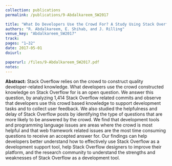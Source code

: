 ```yaml
---
collection: publications
permalink: /publications/9-Abdalkareem_SW2017

title: "What Do Developers Use the Crowd For? A Study Using Stack Overflow"
authors: "R. Abdalkareem, E. Shihab, and J. Rilling"
venue_key: "Abdalkareem_SW2017"
track: 
pages: "1–32"
date: 2017-05-01
doiurl: 

paperurl: /files/9-Abdalkareem_SW2017.pdf
notes:
---
```


**Abstract:** Stack Overflow relies on the crowd to construct
              quality developer-related knowledge. What developers use the
              crowd constructed knowledge on Stack Overflow for is an open
              question. We answer this question, by analyzing 1,414 Stack
              Overflow related commits and observe that developers use this
              crowd based knowledge to support development tasks and to
              collect user feedback. We also studied the helpfulness and delay
              of Stack Overflow posts by identifying the type of questions that
              are more likely to be answered by the crowd. We find that development tools and programming language issues are areas where
              the crowd is most helpful and that web framework related issues
              are the most time consuming questions to receive an accepted
              answer for. Our findings can help developers better understand
              how to effectively use Stack Overflow as a development support
              tool, help Stack Overflow designers to improve their platform,
              and the research community to understand the strengths and
              weaknesses of Stack Overflow as a development tool.